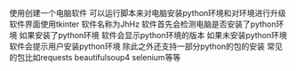 使用创建一个电脑软件
可以运行脚本来对电脑安装python环境和对环境进行升级
软件界面使用tkinter
软件名称为JhHz
软件首先会检测电脑是否安装了python环境
如果安装了python环境
软件会显示python环境的版本
如果未安装python环境
软件会提示用户安装python环境
除此之外还支持一部分python的包的安装
常见的包比如requests beautifulsoup4 selenium等等